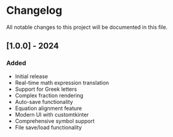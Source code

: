 # Changelog

All notable changes to this project will be documented in this file.

## [1.0.0] - 2024

### Added
- Initial release
- Real-time math expression translation
- Support for Greek letters
- Complex fraction rendering
- Auto-save functionality
- Equation alignment feature
- Modern UI with customtkinter
- Comprehensive symbol support
- File save/load functionality
